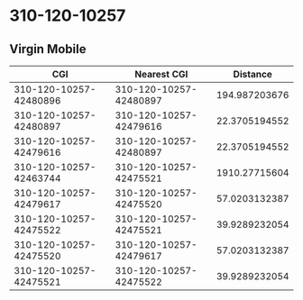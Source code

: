 # 310-120-10257
## Virgin Mobile


| CGI | Nearest CGI | Distance |
|-----|-------------|----------|
| 310-120-10257-42480896 | 310-120-10257-42480897 | 194.987203676 |
| 310-120-10257-42480897 | 310-120-10257-42479616 | 22.3705194552 |
| 310-120-10257-42479616 | 310-120-10257-42480897 | 22.3705194552 |
| 310-120-10257-42463744 | 310-120-10257-42475521 | 1910.27715604 |
| 310-120-10257-42479617 | 310-120-10257-42475520 | 57.0203132387 |
| 310-120-10257-42475522 | 310-120-10257-42475521 | 39.9289232054 |
| 310-120-10257-42475520 | 310-120-10257-42479617 | 57.0203132387 |
| 310-120-10257-42475521 | 310-120-10257-42475522 | 39.9289232054 |
